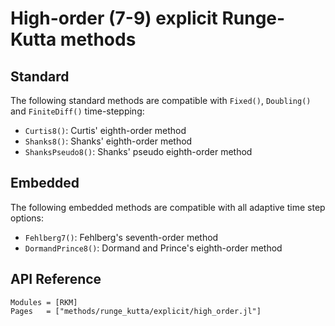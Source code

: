 
# High-order (7-9) explicit Runge-Kutta methods

## Standard

The following standard methods are compatible with `Fixed()`, `Doubling()` and `FiniteDiff()` time-stepping:

- `Curtis8()`: Curtis' eighth-order method
- `Shanks8()`: Shanks' eighth-order method
- `ShanksPseudo8()`: Shanks' pseudo eighth-order method

## Embedded

The following embedded methods are compatible with all adaptive time step options:

- `Fehlberg7()`: Fehlberg's seventh-order method
- `DormandPrince8()`: Dormand and Prince's eighth-order method

## API Reference

```@autodocs
Modules = [RKM]
Pages   = ["methods/runge_kutta/explicit/high_order.jl"]
```
